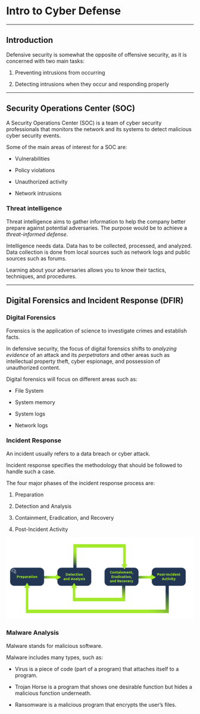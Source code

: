 # **Intro to Cyber Defense**

---

## **Introduction**

Defensive security is somewhat the opposite of offensive security, as it is concerned with two main tasks:

1. Preventing intrusions from occurring

2. Detecting intrusions when they occur and responding properly

---

## **Security Operations Center (SOC)**

A Security Operations Center (SOC) is a team of cyber security professionals that monitors the network and its systems to detect malicious cyber security events.

Some of the main areas of interest for a SOC are:

- Vulnerabilities

- Policy violations

- Unauthorized activity

- Network intrusions

### **Threat intelligence**

Threat intelligence aims to gather information to help the company better prepare against potential adversaries. The purpose would be to achieve a *threat-informed defense*.

Intelligence needs data. Data has to be collected, processed, and analyzed. Data collection is done from local sources such as network logs and public sources such as forums.

Learning about your adversaries allows you to know their tactics, techniques, and procedures.

---

## **Digital Forensics and Incident Response (DFIR)**

### **Digital Forensics**

Forensics is the application of science to investigate crimes and establish facts.

In defensive security, the focus of digital forensics shifts to *analyzing evidence* of an attack and its *perpetrators* and other areas such as intellectual property theft, cyber espionage, and possession of unauthorized content.

Digital forensics will focus on different areas such as:

- File System

- System memory

- System logs

- Network logs

### **Incident Response**

An incident usually refers to a data breach or cyber attack.

Incident response specifies the methodology that should be followed to handle such a case.

The four major phases of the incident response process are:

1. Preparation

2. Detection and Analysis

3. Containment, Eradication, and Recovery

4. Post-Incident Activity

![](images/Incident%20response%20plan.png)

### **Malware Analysis**

Malware stands for malicious software.

Malware includes many types, such as:

- Virus is a piece of code (part of a program) that attaches itself to a program.

- Trojan Horse is a program that shows one desirable function but hides a malicious function underneath.

- Ransomware is a malicious program that encrypts the user’s files.
